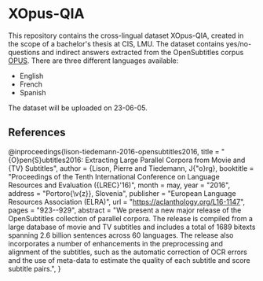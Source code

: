 # XOpus-QIA

This repository contains the cross-lingual dataset XOpus-QIA, created in the scope of a bachelor's thesis at CIS, LMU. 
The dataset contains yes/no-questions and indirect answers extracted from the OpenSubtitles corpus [OPUS](https://opus.nlpl.eu/OpenSubtitles-v2018.php).
There are three different languages available:
- English
- French 
- Spanish


The dataset will be uploaded on 23-06-05.




## References
@inproceedings{lison-tiedemann-2016-opensubtitles2016,
    title = "{O}pen{S}ubtitles2016: Extracting Large Parallel Corpora from Movie and {TV} Subtitles",
    author = {Lison, Pierre  and
      Tiedemann, J{\"o}rg},
    booktitle = "Proceedings of the Tenth International Conference on Language Resources and Evaluation ({LREC}'16)",
    month = may,
    year = "2016",
    address = "Portoro{\v{z}}, Slovenia",
    publisher = "European Language Resources Association (ELRA)",
    url = "https://aclanthology.org/L16-1147",
    pages = "923--929",
    abstract = "We present a new major release of the OpenSubtitles collection of parallel corpora. The release is compiled from a large database of movie and TV subtitles and includes a total of 1689 bitexts spanning 2.6 billion sentences across 60 languages. The release also incorporates a number of enhancements in the preprocessing and alignment of the subtitles, such as the automatic correction of OCR errors and the use of meta-data to estimate the quality of each subtitle and score subtitle pairs.",
}
